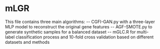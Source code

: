 # mLGR
This file contains three main algorithms:
-- CGFI-GAN.py with a three-layer MLP model to reconstruct the original gene features
-- AGF-SMOTE.py to generate synthetic samples for a balanced dataset
-- mGLC.R for multi-label classification process and 10-fold cross validation based on different datasets and methods
